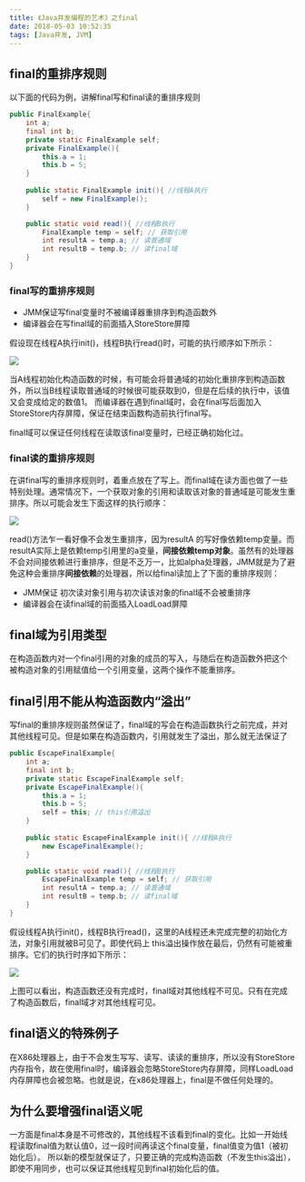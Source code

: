 ```yaml
---
title: 《Java并发编程的艺术》之final
date: 2018-05-03 10:52:35
tags: [Java并发, JVM]
---
```


## final的重排序规则
以下面的代码为例，讲解final写和final读的重排序规则
```java
public FinalExample{
    int a;
    final int b;
    private static FinalExample self;
    private FinalExample(){
        this.a = 1;
        this.b = 5;
    }
    
    public static FinalExample init(){ //线程A执行
        self = new FinalExample();
    }

    public static void read(){ //线程B执行
        FinalExample temp = self; // 获取引用
        int resultA = temp.a; // 读普通域
        int resultB = temp.b; // 读final域
    }
}
```

### final写的重排序规则
* JMM保证写final变量时不被编译器重排序到构造函数外
* 编译器会在写final域的前面插入StoreStore屏障

假设现在线程A执行init()，线程B执行read()时，可能的执行顺序如下所示：

![](https://blog-1252749790.file.myqcloud.com/JavaConcurrent/final_write_sequence.png)

当A线程初始化构造函数的时候，有可能会将普通域的初始化重排序到构造函数外，所以当B线程读取普通域的时候很可能获取到0，但是在后续的执行中，该值又会变成给定的数值1。
而编译器在遇到final域时，会在final写后面加入StoreStore内存屏障，保证在结束函数构造前执行final写。

final域可以保证任何线程在读取该final变量时，已经正确初始化过。

### final读的重排序规则
在讲final写的重排序规则时，着重点放在了写上。而final域在读方面也做了一些特别处理。通常情况下，一个获取对象的引用和读取该对象的普通域是可能发生重排序。所以可能会发生下面这样的执行顺序：

![](https://blog-1252749790.file.myqcloud.com/JavaConcurrent/final_read_sequence.png)

read()方法乍一看好像不会发生重排序，因为resultA 的写好像依赖temp变量。而resultA实际上是依赖temp引用里的a变量，**间接依赖temp对象**。虽然有的处理器不会对间接依赖进行重排序，但是不乏万一，比如alpha处理器，JMM就是为了避免这种会重排序**间接依赖**的处理器，所以给final读加上了下面的重排序规则：

* JMM保证 初次读对象引用与初次读该对象的final域不会被重排序
* 编译器会在读final域的前面插入LoadLoad屏障

## final域为引用类型
在构造函数内对一个final引用的对象的成员的写入，与随后在构造函数外把这个被构造对象的引用赋值给一个引用变量，这两个操作不能重排序。

## final引用不能从构造函数内“溢出”
写final的重排序规则虽然保证了，final域的写会在构造函数执行之前完成，并对其他线程可见。但是如果在构造函数内，引用就发生了溢出，那么就无法保证了
```java
public EscapeFinalExample{
    int a;
    final int b;
    private static EscapeFinalExample self;
    private EscapeFinalExample(){
        this.a = 1;
        this.b = 5;
        self = this; // this引用溢出
    }
    
    public static EscapeFinalExample init(){ //线程A执行
        new EscapeFinalExample();
    }

    public static void read(){ //线程B执行
        EscapeFinalExample temp = self; // 获取引用
        int resultA = temp.a; // 读普通域
        int resultB = temp.b; // 读final域
    }
}
```
假设线程A执行init()，线程B执行read()，这里的A线程还未完成完整的初始化方法，对象引用就被B可见了。即使代码上 this溢出操作放在最后，仍然有可能被重排序。它们的执行时序如下所示：

![](https://blog-1252749790.file.myqcloud.com/JavaConcurrent/final_escape_sequence.png)

上图可以看出，构造函数还没有完成时，final域对其他线程不可见。只有在完成了构造函数后，final域才对其他线程可见。

## final语义的特殊例子
在X86处理器上，由于不会发生写写、读写、读读的重排序，所以没有StoreStore内存指令，故在使用final时，编译器会忽略StoreStore内存屏障，同样LoadLoad内存屏障也会被忽略。也就是说，在x86处理器上，final是不做任何处理的。

## 为什么要增强final语义呢
一方面是final本身是不可修改的，其他线程不该看到final的变化。比如一开始线程读取final值为默认值0，过一段时间再读这个final变量，final值变为值1（被初始化后）。
所以新的模型就保证了，只要正确的完成构造函数（不发生this溢出），即使不用同步，也可以保证其他线程见到final初始化后的值。